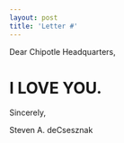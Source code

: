 ```yaml
---
layout: post
title: 'Letter #'
---
```


Dear Chipotle Headquarters, 




# I LOVE YOU. 







Sincerely,


Steven A. deCsesznak